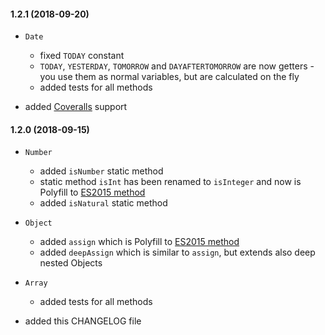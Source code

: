 #### 1.2.1 (2018-09-20)

* `Date`

  * fixed `TODAY` constant
  * `TODAY`, `YESTERDAY`, `TOMORROW` and `DAYAFTERTOMORROW` are now getters - you use them as normal variables, but
    are calculated on the fly
  * added tests for all methods

* added [Coveralls](https://coveralls.io/github/bitbar/finka-js?branch=master) support


#### 1.2.0 (2018-09-15)

* `Number`

  * added `isNumber` static method
  * static method `isInt` has been renamed to `isInteger` and now is Polyfill to
    [ES2015 method](https://www.ecma-international.org/ecma-262/6.0/#sec-isinteger)
  * added `isNatural` static method

* `Object`

  * added `assign` which is Polyfill to
    [ES2015 method](https://www.ecma-international.org/ecma-262/6.0/#sec-object.assign)
  * added `deepAssign` which is similar to `assign`, but extends also deep nested Objects

* `Array`

  * added tests for all methods

* added this CHANGELOG file
